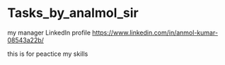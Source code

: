 # Tasks_by_analmol_sir
my manager LinkedIn profile https://www.linkedin.com/in/anmol-kumar-08543a22b/


this is for peactice my skills
